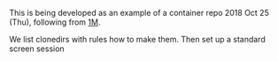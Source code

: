 This is being developed as an example of a container repo 2018 Oct 25 (Thu), following from [1M](https://github.com/dushoff/1M).

We list clonedirs with rules how to make them. Then set up a standard screen session
